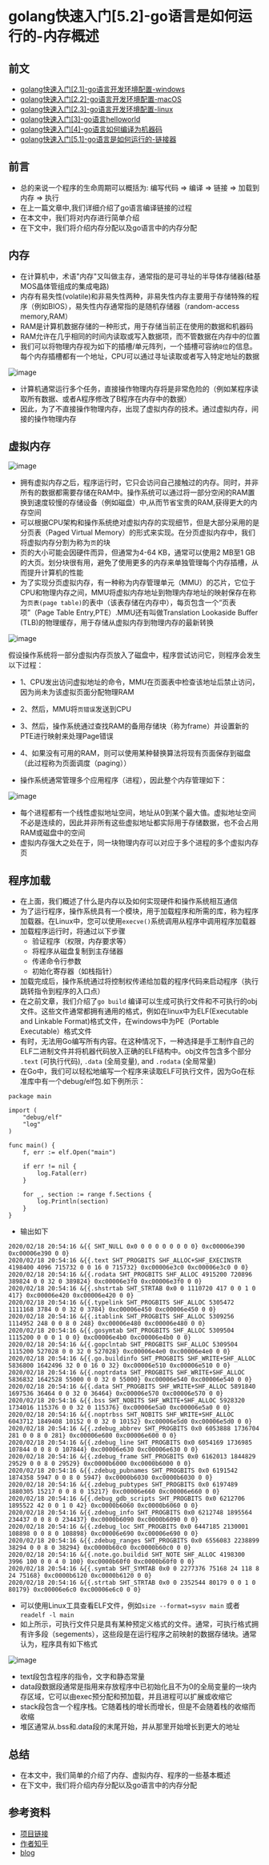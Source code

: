 # golang快速入门[5.2]-go语言是如何运行的-内存概述

## 前文
* [golang快速入门[2.1]-go语言开发环境配置-windows](https://zhuanlan.zhihu.com/p/105462515)
* [golang快速入门[2.2]-go语言开发环境配置-macOS](https://zhuanlan.zhihu.com/p/105551487)
* [golang快速入门[2.3]-go语言开发环境配置-linux](https://zhuanlan.zhihu.com/p/105556890)
* [golang快速入门[3]-go语言helloworld](https://zhuanlan.zhihu.com/p/105776462)
* [golang快速入门[4]-go语言如何编译为机器码](https://zhuanlan.zhihu.com/p/106128892)
* [golang快速入门[5.1]-go语言是如何运行的-链接器](https://zhuanlan.zhihu.com/p/107495939)

## 前言
* 总的来说一个程序的生命周期可以概括为: 编写代码 => 编译 => 链接 => 加载到内存 => 执行
* 在上一篇文章中,我们详细介绍了go语言编译链接的过程
* 在本文中，我们将对内存进行简单介绍
* 在下文中，我们将介绍内存分配以及go语言中的内存分配

## 内存
* 在计算机中，术语"内存"又叫做主存，通常指的是可寻址的半导体存储器(硅基MOS晶体管组成的集成电路)
* 内存有易失性(volatile)和非易失性两种，非易失性内存主要用于存储特殊的程序（例如BIOS），易失性内存通常指的是随机存储器（random-access memory,RAM）
* RAM是计算机数据存储的一种形式，用于存储当前正在使用的数据和机器码
* RAM允许在几乎相同的时间内读取或写入数据项，而不管数据在内存中的位置
* 我们可以将物理内存视为如下的插槽/单元阵列，一个插槽可容纳`8位`的信息。每个内存插槽都有一个地址，CPU可以通过寻址读取或者写入特定地址的数据

![image](../image/golang[5.2]-1.png)

* 计算机通常运行多个任务，直接操作物理内存将是非常危险的（例如某程序读取所有数据、或者A程序修改了B程序在内存中的数据）
* 因此，为了不直接操作物理内存，出现了虚拟内存的技术。通过虚拟内存，间接的操作物理内存

## 虚拟内存

![image](../image/golang[5.2]-2.png)

* 拥有虚拟内存之后，程序运行时，它只会访问自己接触过的内存。同时，并非所有的数据都需要存储在RAM中。操作系统可以通过将一部分空闲的RAM置换到速度较慢的存储设备（例如磁盘）中,从而节省宝贵的RAM,获得更大的内存空间
* 可以根据CPU架构和操作系统绝对虚拟内存的实现细节，但是大部分采用的是分页表（Paged Virtual Memory）的形式来实现。在分页虚拟内存中，我们将虚拟内存分割为称为`页`的块
* 页的大小可能会因硬件而异，但通常为4-64 KB，通常可以使用2 MB至1 GB的大页。划分块很有用，避免了使用更多的内存来单独管理每个内存插槽，从而提升计算机的性能
* 为了实现分页虚拟内存，有一种称为内存管理单元（MMU）的芯片，它位于CPU和物理内存之间，MMU将虚拟内存地址到物理内存地址的映射保存在称为`页表(page table)`的表中（该表存储在内存中），每页包含一个“页表项”（Page Table Entry,PTE）.MMU还有叫做Translation Lookaside Buffer (TLB)的物理缓存，用于存储从虚拟内存到物理内存的最新转换

![image](../image/golang[5.2]-3.png)

假设操作系统将一部分虚拟内存页放入了磁盘中，程序尝试访问它，则程序会发生以下过程：
* 1、CPU发出访问虚拟地址的命令，MMU在页面表中检查该地址后禁止访问，因为尚未为该虚拟页面分配物理RAM
* 2、然后，MMU将`页错误`发送到CPU
* 3、然后，操作系统通过查找RAM的备用存储块（称为frame）并设置新的PTE进行映射来处理Page错误
* 4、如果没有可用的RAM，则可以使用某种替换算法将现有页面保存到磁盘（此过程称为页面调度（paging））

* 操作系统通常管理多个应用程序（进程），因此整个内存管理如下：

![image](../image/golang[5.2]-4.png)

* 每个进程都有一个线性虚拟地址空间，地址从0到某个最大值。虚拟地址空间不必是连续的，因此并非所有这些虚拟地址都实际用于存储数据，也不会占用RAM或磁盘中的空间
* 虚拟内存强大之处在于，同一块物理内存可以对应于多个进程的多个虚拟内存页

## 程序加载
* 在上面，我们概述了什么是内存以及如何实现硬件和操作系统相互通信
* 为了运行程序，操作系统具有一个模块，用于加载程序和所需的库，称为程序加载器。在Linux中，您可以使用`execve()`系统调用从程序中调用程序加载器
* 加载程序运行时，将通过以下步骤
    + 验证程序（权限，内存要求等）
    + 将程序从磁盘复制到主存储器
    + 传递命令行参数
    + 初始化寄存器（如栈指针）
* 加载完成后，操作系统通过将控制权传递给加载的程序代码来启动程序（执行跳转指令到程序的入口点）
* 在之前文章，我们介绍了`go build` 编译可以生成可执行文件和不可执行的obj文件。这些文件通常都拥有通用的格式，例如在linux中为ELF(Executable and Linkable Format)格式文件，在windows中为PE（Portable Executable）格式文件
* 有时，无法用Go编写所有内容。在这种情况下，一种选择是手工制作自己的ELF二进制文件并将机器代码放入正确的ELF结构中。obj文件包含多个部分 `.text` (可执行代码), `.data` (全局变量), and `.rodata` (全局常量)
* 在Go中，我们可以轻松地编写一个程序来读取ELF可执行文件，因为Go在标准库中有一个debug/elf包.如下例所示：

```
package main

import (
	"debug/elf"
	"log"
)

func main() {
	f, err := elf.Open("main")

	if err != nil {
		log.Fatal(err)
	}

	for _, section := range f.Sections {
		log.Println(section)
	}
}
```
* 输出如下

```
2020/02/18 20:54:16 &{{ SHT_NULL 0x0 0 0 0 0 0 0 0 0} 0xc00006e390 0xc00006e390 0 0}
2020/02/18 20:54:16 &{{.text SHT_PROGBITS SHF_ALLOC+SHF_EXECINSTR 4198400 4096 715732 0 0 16 0 715732} 0xc00006e3c0 0xc00006e3c0 0 0}
2020/02/18 20:54:16 &{{.rodata SHT_PROGBITS SHF_ALLOC 4915200 720896 389824 0 0 32 0 389824} 0xc00006e3f0 0xc00006e3f0 0 0}
2020/02/18 20:54:16 &{{.shstrtab SHT_STRTAB 0x0 0 1110720 417 0 0 1 0 417} 0xc00006e420 0xc00006e420 0 0}
2020/02/18 20:54:16 &{{.typelink SHT_PROGBITS SHF_ALLOC 5305472 1111168 3784 0 0 32 0 3784} 0xc00006e450 0xc00006e450 0 0}
2020/02/18 20:54:16 &{{.itablink SHT_PROGBITS SHF_ALLOC 5309256 1114952 248 0 0 8 0 248} 0xc00006e480 0xc00006e480 0 0}
2020/02/18 20:54:16 &{{.gosymtab SHT_PROGBITS SHF_ALLOC 5309504 1115200 0 0 0 1 0 0} 0xc00006e4b0 0xc00006e4b0 0 0}
2020/02/18 20:54:16 &{{.gopclntab SHT_PROGBITS SHF_ALLOC 5309504 1115200 527028 0 0 32 0 527028} 0xc00006e4e0 0xc00006e4e0 0 0}
2020/02/18 20:54:16 &{{.go.buildinfo SHT_PROGBITS SHF_WRITE+SHF_ALLOC 5836800 1642496 32 0 0 16 0 32} 0xc00006e510 0xc00006e510 0 0}
2020/02/18 20:54:16 &{{.noptrdata SHT_PROGBITS SHF_WRITE+SHF_ALLOC 5836832 1642528 55000 0 0 32 0 55000} 0xc00006e540 0xc00006e540 0 0}
2020/02/18 20:54:16 &{{.data SHT_PROGBITS SHF_WRITE+SHF_ALLOC 5891840 1697536 36464 0 0 32 0 36464} 0xc00006e570 0xc00006e570 0 0}
2020/02/18 20:54:16 &{{.bss SHT_NOBITS SHF_WRITE+SHF_ALLOC 5928320 1734016 115376 0 0 32 0 115376} 0xc00006e5a0 0xc00006e5a0 0 0}
2020/02/18 20:54:16 &{{.noptrbss SHT_NOBITS SHF_WRITE+SHF_ALLOC 6043712 1849408 10152 0 0 32 0 10152} 0xc00006e5d0 0xc00006e5d0 0 0}
2020/02/18 20:54:16 &{{.zdebug_abbrev SHT_PROGBITS 0x0 6053888 1736704 281 0 0 8 0 281} 0xc00006e600 0xc00006e600 0 0}
2020/02/18 20:54:16 &{{.zdebug_line SHT_PROGBITS 0x0 6054169 1736985 107844 0 0 8 0 107844} 0xc00006e630 0xc00006e630 0 0}
2020/02/18 20:54:16 &{{.zdebug_frame SHT_PROGBITS 0x0 6162013 1844829 29529 0 0 8 0 29529} 0xc0000b6000 0xc0000b6000 0 0}
2020/02/18 20:54:16 &{{.zdebug_pubnames SHT_PROGBITS 0x0 6191542 1874358 5947 0 0 8 0 5947} 0xc0000b6030 0xc0000b6030 0 0}
2020/02/18 20:54:16 &{{.zdebug_pubtypes SHT_PROGBITS 0x0 6197489 1880305 15217 0 0 8 0 15217} 0xc00006e660 0xc00006e660 0 0}
2020/02/18 20:54:16 &{{.debug_gdb_scripts SHT_PROGBITS 0x0 6212706 1895522 42 0 0 1 0 42} 0xc0000b6060 0xc0000b6060 0 0}
2020/02/18 20:54:16 &{{.zdebug_info SHT_PROGBITS 0x0 6212748 1895564 234437 0 0 8 0 234437} 0xc0000b6090 0xc0000b6090 0 0}
2020/02/18 20:54:16 &{{.zdebug_loc SHT_PROGBITS 0x0 6447185 2130001 108898 0 0 8 0 108898} 0xc00006e690 0xc00006e690 0 0}
2020/02/18 20:54:16 &{{.zdebug_ranges SHT_PROGBITS 0x0 6556083 2238899 38294 0 0 8 0 38294} 0xc0000b60c0 0xc0000b60c0 0 0}
2020/02/18 20:54:16 &{{.note.go.buildid SHT_NOTE SHF_ALLOC 4198300 3996 100 0 0 4 0 100} 0xc0000b60f0 0xc0000b60f0 0 0}
2020/02/18 20:54:16 &{{.symtab SHT_SYMTAB 0x0 0 2277376 75168 24 118 8 24 75168} 0xc0000b6120 0xc0000b6120 0 0}
2020/02/18 20:54:16 &{{.strtab SHT_STRTAB 0x0 0 2352544 80179 0 0 1 0 80179} 0xc00006e6c0 0xc00006e6c0 0 0}
```

* 可以使用Linux工具查看ELF文件，例如`size --format=sysv main` 或者 `readelf -l main `
* 如上所示，可执行文件只是具有某种预定义格式的文件。通常，可执行格式拥有许多段（segements），这些段是在运行程序之前映射的数据存储块。通常认为，程序具有如下格式

![image](../image/golang[5.2]-5.png)

* text段包含程序的指令，文字和静态常量
* data段数据段通常是指用来存放程序中已初始化且不为0的全局变量的一块内存区域，它可以由exec预分配和预加载，并且进程可以扩展或收缩它
* stack段包含一个程序栈。它随着栈的增长而增长，但是不会随着栈的收缩而收缩
* 堆区通常从.bss和.data段的末尾开始，并从那里开始增长到更大的地址

## 总结
* 在本文中，我们简单的介绍了内存、虚拟内存、程序的一些基本概述
* 在下文中，我们将介绍内存分配以及go语言中的内存分配

## 参考资料
* [项目链接](https://github.com/dreamerjackson/theWayToGolang)
* [作者知乎](https://www.zhihu.com/people/ke-ai-de-xiao-tu-ji-71)
* [blog](https://dreamerjonson.com/)